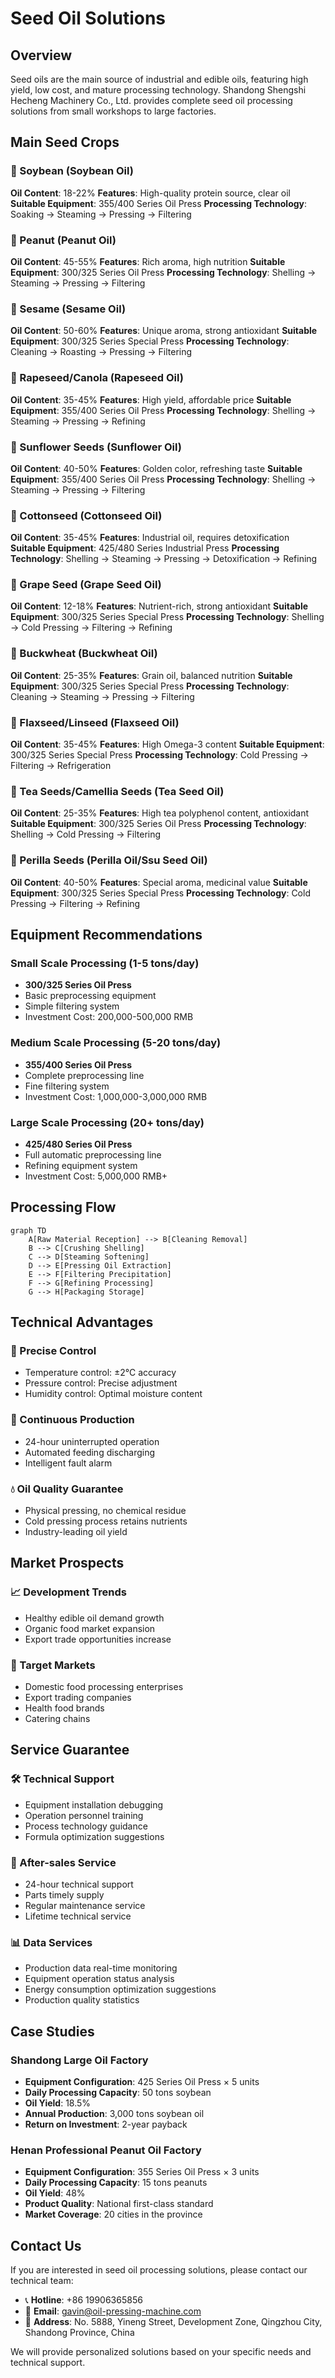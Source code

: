 # Seed Oil Solutions

## Overview

Seed oils are the main source of industrial and edible oils, featuring high yield, low cost, and mature processing technology. Shandong Shengshi Hecheng Machinery Co., Ltd. provides complete seed oil processing solutions from small workshops to large factories.

## Main Seed Crops

### 🌱 Soybean (Soybean Oil)
**Oil Content**: 18-22%
**Features**: High-quality protein source, clear oil
**Suitable Equipment**: 355/400 Series Oil Press
**Processing Technology**: Soaking → Steaming → Pressing → Filtering

### 🥜 Peanut (Peanut Oil)
**Oil Content**: 45-55%
**Features**: Rich aroma, high nutrition
**Suitable Equipment**: 300/325 Series Oil Press
**Processing Technology**: Shelling → Steaming → Pressing → Filtering

### 🌰 Sesame (Sesame Oil)
**Oil Content**: 50-60%
**Features**: Unique aroma, strong antioxidant
**Suitable Equipment**: 300/325 Series Special Press
**Processing Technology**: Cleaning → Roasting → Pressing → Filtering

### 🌿 Rapeseed/Canola (Rapeseed Oil)
**Oil Content**: 35-45%
**Features**: High yield, affordable price
**Suitable Equipment**: 355/400 Series Oil Press
**Processing Technology**: Shelling → Steaming → Pressing → Refining

### 🌻 Sunflower Seeds (Sunflower Oil)
**Oil Content**: 40-50%
**Features**: Golden color, refreshing taste
**Suitable Equipment**: 355/400 Series Oil Press
**Processing Technology**: Shelling → Steaming → Pressing → Filtering

### 🧵 Cottonseed (Cottonseed Oil)
**Oil Content**: 35-45%
**Features**: Industrial oil, requires detoxification
**Suitable Equipment**: 425/480 Series Industrial Press
**Processing Technology**: Shelling → Steaming → Pressing → Detoxification → Refining

### 🍇 Grape Seed (Grape Seed Oil)
**Oil Content**: 12-18%
**Features**: Nutrient-rich, strong antioxidant
**Suitable Equipment**: 300/325 Series Special Press
**Processing Technology**: Shelling → Cold Pressing → Filtering → Refining

### 🌾 Buckwheat (Buckwheat Oil)
**Oil Content**: 25-35%
**Features**: Grain oil, balanced nutrition
**Suitable Equipment**: 300/325 Series Special Press
**Processing Technology**: Cleaning → Steaming → Pressing → Filtering

### 🌾 Flaxseed/Linseed (Flaxseed Oil)
**Oil Content**: 35-45%
**Features**: High Omega-3 content
**Suitable Equipment**: 300/325 Series Special Press
**Processing Technology**: Cold Pressing → Filtering → Refrigeration

### 🍵 Tea Seeds/Camellia Seeds (Tea Seed Oil)
**Oil Content**: 25-35%
**Features**: High tea polyphenol content, antioxidant
**Suitable Equipment**: 300/325 Series Oil Press
**Processing Technology**: Shelling → Cold Pressing → Filtering

### 🌱 Perilla Seeds (Perilla Oil/Ssu Seed Oil)
**Oil Content**: 40-50%
**Features**: Special aroma, medicinal value
**Suitable Equipment**: 300/325 Series Special Press
**Processing Technology**: Cold Pressing → Filtering → Refining

## Equipment Recommendations

### Small Scale Processing (1-5 tons/day)
- **300/325 Series Oil Press**
- Basic preprocessing equipment
- Simple filtering system
- Investment Cost: 200,000-500,000 RMB

### Medium Scale Processing (5-20 tons/day)
- **355/400 Series Oil Press**
- Complete preprocessing line
- Fine filtering system
- Investment Cost: 1,000,000-3,000,000 RMB

### Large Scale Processing (20+ tons/day)
- **425/480 Series Oil Press**
- Full automatic preprocessing line
- Refining equipment system
- Investment Cost: 5,000,000 RMB+

## Processing Flow

```mermaid
graph TD
    A[Raw Material Reception] --> B[Cleaning Removal]
    B --> C[Crushing Shelling]
    C --> D[Steaming Softening]
    D --> E[Pressing Oil Extraction]
    E --> F[Filtering Precipitation]
    F --> G[Refining Processing]
    G --> H[Packaging Storage]
```

## Technical Advantages

### 🎯 Precise Control
- Temperature control: ±2℃ accuracy
- Pressure control: Precise adjustment
- Humidity control: Optimal moisture content

### 🔄 Continuous Production
- 24-hour uninterrupted operation
- Automated feeding discharging
- Intelligent fault alarm

### 💧 Oil Quality Guarantee
- Physical pressing, no chemical residue
- Cold pressing process retains nutrients
- Industry-leading oil yield

## Market Prospects

### 📈 Development Trends
- Healthy edible oil demand growth
- Organic food market expansion
- Export trade opportunities increase

### 🎯 Target Markets
- Domestic food processing enterprises
- Export trading companies
- Health food brands
- Catering chains

## Service Guarantee

### 🛠️ Technical Support
- Equipment installation debugging
- Operation personnel training
- Process technology guidance
- Formula optimization suggestions

### 🔧 After-sales Service
- 24-hour technical support
- Parts timely supply
- Regular maintenance service
- Lifetime technical service

### 📊 Data Services
- Production data real-time monitoring
- Equipment operation status analysis
- Energy consumption optimization suggestions
- Production quality statistics

## Case Studies

### Shandong Large Oil Factory
- **Equipment Configuration**: 425 Series Oil Press × 5 units
- **Daily Processing Capacity**: 50 tons soybean
- **Oil Yield**: 18.5%
- **Annual Production**: 3,000 tons soybean oil
- **Return on Investment**: 2-year payback

### Henan Professional Peanut Oil Factory
- **Equipment Configuration**: 355 Series Oil Press × 3 units
- **Daily Processing Capacity**: 15 tons peanuts
- **Oil Yield**: 48%
- **Product Quality**: National first-class standard
- **Market Coverage**: 20 cities in the province

## Contact Us

If you are interested in seed oil processing solutions, please contact our technical team:

- 📞 **Hotline**: +86 19906365856
- 📧 **Email**: gavin@oil-pressing-machine.com
- 📍 **Address**: No. 5888, Yineng Street, Development Zone, Qingzhou City, Shandong Province, China

We will provide personalized solutions based on your specific needs and technical support.